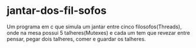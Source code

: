 # jantar-dos-fil-sofos
Um programa em c que simula um jantar entre cinco filosofos(Threads), onde na mesa possui 5 talheres(Mutexes) e cada um tem que revezar entre pensar, pegar dois talheres, comer e guardar os talheres.
